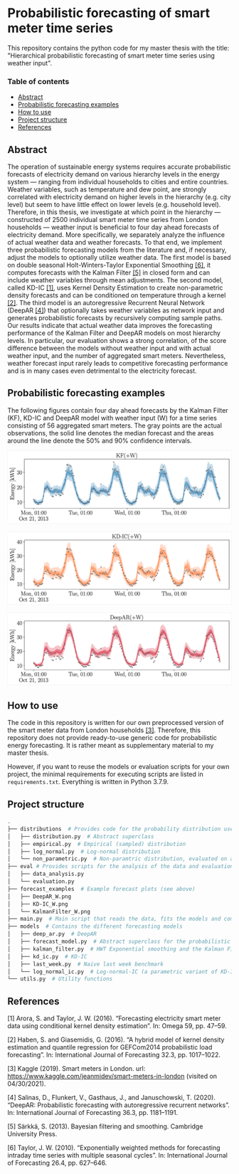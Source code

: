 # Probabilistic forecasting of smart meter time series

This repository contains the python code for my master thesis with the title: "Hierarchical probabilistic forecasting of smart meter time series using weather input". 

### Table of contents

- [Abstract](#abstract)
- [Probabilistic forecasting examples](#probabilistic-forecasting-examples)
- [How to use](#how-to-use)
- [Project structure](#project-structure)
- [References](#references)

## Abstract

The operation of sustainable energy systems requires accurate probabilistic forecasts of electricity demand on various hierarchy levels in the energy system — ranging from individual households to cities and entire countries. Weather variables, such as temperature and dew point, are strongly correlated with electricity demand on higher levels in the hierarchy (e.g. city level) but seem to have little effect on lower levels (e.g. household level). Therefore, in this thesis, we investigate at which point in the hierarchy — constructed of 2500 individual smart meter time series from London households — weather input is beneficial to four day ahead forecasts of electricity demand. More specifically, we separately analyze the influence of actual weather data and weather forecasts. To that end, we implement three probabilistic forecasting models from the literature and, if necessary, adjust the models to optionally utilize weather data. The first model is based on double seasonal Holt-Winters-Taylor Exponential Smoothing [[6]](#6), it computes forecasts with the Kalman Filter [[5]](#5) in closed form and can include weather variables through mean adjustments. The second model, called KD-IC [[1]](#1), uses Kernel Density Estimation to create non-parametric density forecasts and can be conditioned on temperature through a kernel [[2]](#2). The third model is an autoregressive Recurrent Neural Network (DeepAR [[4]](#4)) that optionally takes weather variables as network input and generates probabilistic forecasts by recursively computing sample paths. Our results indicate that actual weather data improves the forecasting performance of the Kalman Filter and DeepAR models on most hierarchy levels. In particular, our evaluation shows a strong correlation, of the score difference between the models without weather input and with actual weather input, and the number of aggregated smart meters. Nevertheless, weather forecast input rarely leads to competitive forecasting performance and is in many cases even detrimental to the electricity forecast.

## Probabilistic forecasting examples

The following figures contain four day ahead forecasts by the Kalman Filter (KF), KD-IC and DeepAR model with weather input (W) for a time series consisting of 56 aggregated smart meters. The gray points are the actual observations, the solid line denotes the median forecast and the areas around the line denote the 50% and 90% confidence intervals.

![Kalman Filter](forecast_examples/KF_W.png)

![KD-IC](forecast_examples/KD-IC_W.png)

![DeepAR](forecast_examples/DeepAR_W.png)

## How to use

The code in this repository is written for our own preprocessed version of the smart meter data from London households [[3]](#3). Therefore, this repository does not provide ready-to-use generic code for probabilistic energy forecasting. It is rather meant as supplementary material to my master thesis. 

However, if you want to reuse the models or evaluation scripts for your own project, the minimal requirements for executing scripts are listed in `requirements.txt`. Everything is written in Python 3.7.9.

## Project structure

```bash
.
├── distributions  # Provides code for the probability distribution used by the forecasting models
│   ├── distribution.py  # Abstract superclass
│   ├── empirical.py  # Empirical (sampled) distribution
│   ├── log_normal.py  # Log-normal distribution
│   └── non_parametric.py  # Non-paramtric distribution, evaluated on a grid
├── eval # Provides scripts for the analysis of the data and evaluation of the forecasting model
│   ├── data_analysis.py
│   └── evaluation.py
├── forecast_examples  # Example forecast plots (see above)
│   ├── DeepAR_W.png
│   ├── KD-IC_W.png
│   └── KalmanFilter_W.png
├── main.py  # Main script that reads the data, fits the models and computes forecasts
├── models  # Contains the different forecasting models
│   ├── deep_ar.py  # DeepAR
│   ├── forecast_model.py  # Abstract superclass for the probabilistic forecasting models
│   ├── kalman_filter.py  # HWT Exponential smoothing and the Kalman Filter
│   ├── kd_ic.py  # KD-IC
│   ├── last_week.py  # Naive last week benchmark
│   └── log_normal_ic.py  # Log-normal-IC (a parametric variant of KD-IC)
└── utils.py  # Utility functions
```

## References

<a id="1">[1]</a> Arora, S. and Taylor, J. W. (2016). “Forecasting electricity smart meter data using conditional kernel density estimation”. In: Omega 59, pp. 47–59.

<a id="2">[2]</a> Haben, S. and Giasemidis, G. (2016). “A hybrid model of kernel density estimation and quantile regression for GEFCom2014 probabilistic load forecasting”. In: International Journal of Forecasting 32.3, pp. 1017–1022.

<a id="3">[3]</a> Kaggle (2019). Smart meters in London. url: https://www.kaggle.com/jeanmidev/smart-meters-in-london (visited on 04/30/2021).

<a id="4">[4]</a> Salinas, D., Flunkert, V., Gasthaus, J., and Januschowski, T. (2020). “DeepAR: Probabilistic forecasting with autoregressive recurrent networks”. In: International Journal of Forecasting 36.3, pp. 1181–1191.

<a id="5">[5]</a> Särkkä, S. (2013). Bayesian filtering and smoothing. Cambridge University Press.

<a id="6">[6]</a> Taylor, J. W. (2010). “Exponentially weighted methods for forecasting intraday time series with multiple seasonal cycles”. In: International Journal of Forecasting 26.4, pp. 627–646.
